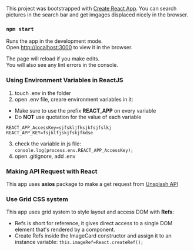 This project was bootstrapped with [Create React App](https://github.com/facebook/create-react-app).
You can search pictures in the search bar and get imgages displaced nicely in the browser. 

### `npm start`

Runs the app in the development mode.<br />
Open [http://localhost:3000](http://localhost:3000) to view it in the browser.

The page will reload if you make edits.<br />
You will also see any lint errors in the console.

### Using Environment Variables in ReactJS
1. touch .env in the folder
2. open .env file, creare environment variables in it:
  - Make sure to use the prefix **REACT_APP** on every variable
  - Do **NOT** use quotation for the value of each variable
```
REACT_APP_AccessKey=sjfskljfksjkfsjfslkj
REACT_APP_KEY=fsjklfjskjfskjfkdse
```
3. check the variable in js file:
`console.log(process.env.REACT_APP_AccessKey); `
4. open .gitignore, add .env 

### Making API Request with React
This app uses **axios** package to make a get request from [Unsplash API](https://unsplash.com/documentation)

### Use Grid CSS system
This app uses grid system to style layout and access DOM with **Refs**:
- Refs is short for reference, it gives direct access to a single DOM element that's rendered by a component. 
- Create Refs inside the ImageCard constructor and assign it to an instance variable: `this.imageRef=React.createRef();`
